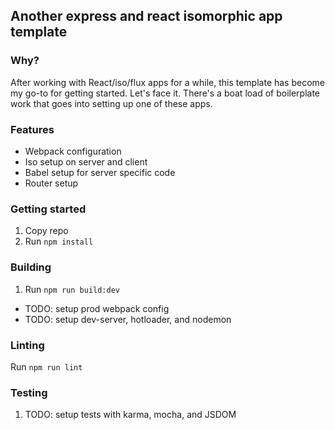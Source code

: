 ## Another express and react isomorphic app template

### Why?
After working with React/iso/flux apps for a while, this template has become my go-to for getting started. Let's face it. There's a boat load of boilerplate work that goes into setting up one of these apps.

### Features
- Webpack configuration
- Iso setup on server and client
- Babel setup for server specific code
- Router setup

### Getting started
1. Copy repo
2. Run `npm install`

### Building
1. Run `npm run build:dev`
- TODO: setup prod webpack config
- TODO: setup dev-server, hotloader, and nodemon

### Linting
Run `npm run lint`

### Testing
1. TODO: setup tests with karma, mocha, and JSDOM
